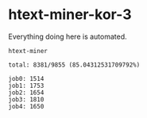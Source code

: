 # htext-miner-kor-3

Everything doing here is automated.

```
htext-miner

total: 8381/9855 (85.04312531709792%)

job0: 1514
job1: 1753
job2: 1654
job3: 1810
job4: 1650
```